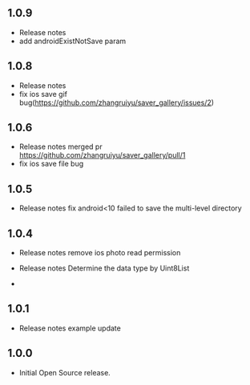 ## 1.0.9

*  Release notes
* add androidExistNotSave param

## 1.0.8

*  Release notes
* fix ios save gif bug(https://github.com/zhangruiyu/saver_gallery/issues/2)

## 1.0.6

*  Release notes
merged pr https://github.com/zhangruiyu/saver_gallery/pull/1
* fix ios save file bug 

## 1.0.5

*  Release notes
   fix android<10 failed to save the multi-level directory

## 1.0.4

*  Release notes
   remove ios photo read permission

*  Release notes
   Determine the data type by Uint8List
* 
## 1.0.1

*  Release notes
example update

## 1.0.0

*  Initial Open Source release.

